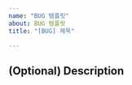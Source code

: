 ```yaml
---
name: "BUG 템플릿"
about: BUG 템플릿
title: "[BUG] 제목"

---
```

<!-- 
BUG 제목은 문제점(현재형) + “문제 수정” 형식으로 행위 중심으로 적고, 마침표(.) 를 찍지 않는다.
예1) 루티에 장소 추가 시 장소 id가 null로 반환되는 문제 수정
예2) 루티 추가 버튼 클릭 시 메인 페이지로 리다이렉트되는 문제 수정
-->

## (Optional) Description
